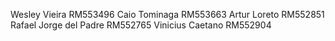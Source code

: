 Wesley Vieira RM553496
Caio Tominaga RM553663
Artur Loreto RM552851
Rafael Jorge del Padre RM552765
Vinicius Caetano RM552904
